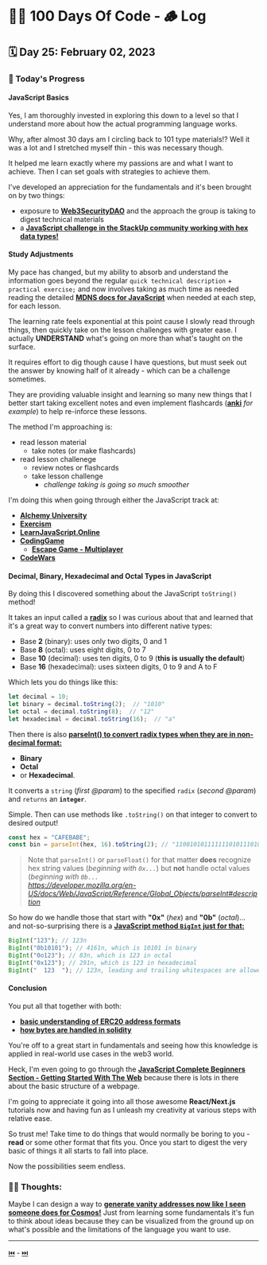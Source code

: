 # 👨‍💻 100 Days Of Code - 🪵 Log

## 🗓️ Day 25: February 02, 2023

### **🥵 Today's Progress**

#### **JavaScript Basics**

Yes, I am thoroughly invested in exploring this down to a level so that I understand more about how the actual programming language works.

Why, after almost 30 days am I circling back to 101 type materials!? Well it was a lot and I stretched myself thin - this was necessary though.

It helped me learn exactly where my passions are and what I want to achieve. Then I can set goals with strategies to achieve them.

I've developed an appreciation for the fundamentals and it's been brought on by two things:

- exposure to [**Web3SecurityDAO**](https://www.web3securitydao.xyz/) and the approach the group is taking to digest technical materials
- a [**JavaScript challenge in the StackUp community working with hex data types!**](https://discord.com/channels/895564164783808523/993540032029798430/1070482433507598486)

#### **Study Adjustments**

My pace has changed, but my ability to absorb and understand the information goes beyond the regular `quick technical description` + `practical exercise;` and now involves taking as much time as needed reading the detailed [**MDNS docs for JavaScript**](https://developer.mozilla.org/en-US/docs/Web/JavaScript) when needed at each step, for each lesson.

The learning rate feels exponential at this point cause I slowly read through things, then quickly take on the lesson challenges with greater ease. I actually **UNDERSTAND** what's going on more than what's taught on the surface.

It requires effort to dig though cause I have questions, but must seek out the answer by knowing half of it already - which can be a challenge sometimes.

They are providing valuable insight and learning so many new things that I better start taking excellent notes and even implement flashcards ([**anki**](https://apps.ankiweb.net/) *for example*) to help re-inforce these lessons.

The method I'm approaching is:

- read lesson material
  - take notes (or make flashcards)
- read lesson challenege
  - review notes or flashcards
  - take lesson challenge
    - *challenge taking is going so much smoother*

I'm doing this when going through either the JavaScript track at:

- [**Alchemy University**](https://university.alchemy.com/js)
- [**Exercism**](https://exercism.org/tracks/javascript)
- [**LearnJavaScript.Online**](https://learnjavascript.online/)
- [**CodingGame**](https://www.codingame.com/start)
  - [**Escape Game - Multiplayer**](https://escape.codingame.com/)
- [**CodeWars**](https://www.codewars.com/)

#### **Decimal, Binary, Hexadecimal and Octal Types in JavaScript**

By doing this I discovered something about the JavaScript `toString()` method!

It takes an input called a [**radix**](https://en.wikipedia.org/wiki/Radix#In_numeral_systems) so I was curious about that and learned that it's a great way to convert numbers into different native types:

- Base **2** (binary): uses only two digits, 0 and 1
- Base **8** (octal): uses eight digits, 0 to 7
- Base **10** (decimal): uses ten digits, 0 to 9 (**this is usually the default**)
- Base **16** (hexadecimal): uses sixteen digits, 0 to 9 and A to F

Which lets you do things like this:

```js
let decimal = 10;
let binary = decimal.toString(2);  // "1010"
let octal = decimal.toString(8);  // "12"
let hexadecimal = decimal.toString(16);  // "a"
```

Then there is also [**parseInt() to convert radix types when they are in non-decimal format:**](https://developer.mozilla.org/en-US/docs/Web/JavaScript/Reference/Global_Objects/parseInt#description)

- **Binary**
- **Octal**
- or **Hexadecimal**.

It converts a `string` (*first @param*) to the specified `radix` (*second @param*) and `returns` an **`integer`**. 

Simple. Then can use methods like `.toString()` on that integer to convert to desired output! 

```js
const hex = "CAFEBABE";
const bin = parseInt(hex, 16).toString(2); // "11001010111111101011101010111110"
```

> Note that `parseInt()` or `parseFloat()` for that matter **does** recognize hex string values (*beginning with `0x...`*) but **not** handle octal values (*beginning with `0b...`*  
*<https://developer.mozilla.org/en-US/docs/Web/JavaScript/Reference/Global_Objects/parseInt#description>*

So how do we handle those that start with **"0x"** (*hex*) and **"0b"** (*octal*)... and not-so-surprising there is a [**JavaScript method `BigInt` just for that:**](https://developer.mozilla.org/en-US/docs/Web/JavaScript/Reference/Global_Objects/BigInt/BigInt)

```js
BigInt("123"); // 123n
BigInt("0b10101"); // 4161n, which is 10101 in binary
BigInt("0o123"); // 83n, which is 123 in octal
BigInt("0x123"); // 291n, which is 123 in hexadecimal
BigInt("  123  "); // 123n, leading and trailing whitespaces are allowed
```

#### **Conclusion**

You put all that together with both:

- [**basic understanding of ERC20 address formats**](https://jeancvllr.medium.com/solidity-tutorial-all-about-addresses-ffcdf7efc4e7)
- [**how bytes are handled in solidity**](https://jeancvllr.medium.com/solidity-tutorial-all-about-bytes-9d88fdb22676)

You're off to a great start in fundamentals and seeing how this knowledge is applied in real-world use cases in the web3 world.

Heck, I'm even going to go through the [**JavaScript Complete Beginners Section - Getting Started With The Web**](https://developer.mozilla.org/en-US/docs/Learn/Getting_started_with_the_web) because there is lots in there about the basic structure of a webpage.

I'm going to appreciate it going into all those awesome **React/Next.js** tutorials now and having fun as I unleash my creativity at various steps with relative ease.

So trust me! Take time to do things that would normally be boring to you - **read** or some other format that fits you. Once you start to digest the very basic of things it all starts to fall into place.

Now the possibilities seem endless.

### **😶‍🌫 Thoughts:**

Maybe I can design a way to [**generate vanity addresses now like I seen someone does for Cosmos!**](https://github.com/hukkin/cosmosvanity) Just from learning some fundamentals it's fun to think about ideas because they can be visualized from the ground up on what's possible and the limitations of the language you want to use.

***

[⏮️](024.md) - [⏭️](026.md)
